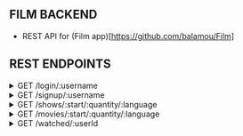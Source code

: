 ## FILM BACKEND
- REST API for (Film app)[https://github.com/balamou/Film]

## REST ENDPOINTS

<details>
    <summary>GET /login/:username</summary>
    returns user id as an integer
</details>
<details>
    <summary>GET /signup/:username</summary>
    returns user id as an integer 
</details>

<details>
    <summary>GET /shows/:start/:quantity/:language</summary>
    **start**: starting index of the show
    **quantity**: amount of shows to fetch
    **language**: language

    returns {shows: [{id: INT, posterURL?: STRING}], isLast: BOOL}
</details>
<details>
    <summary>GET /movies/:start/:quantity/:language</summary>
    **start**: starting index of the movie
    **quantity**: amount of movies to fetch
    **language**: language

    returns {shows: [{id: INT, posterURL?: STRING}], isLast: BOOL}
</details>

<details>
    <summary>GET /watched/:userId</summary>
    retuns all watched content (movie or show)
</details>